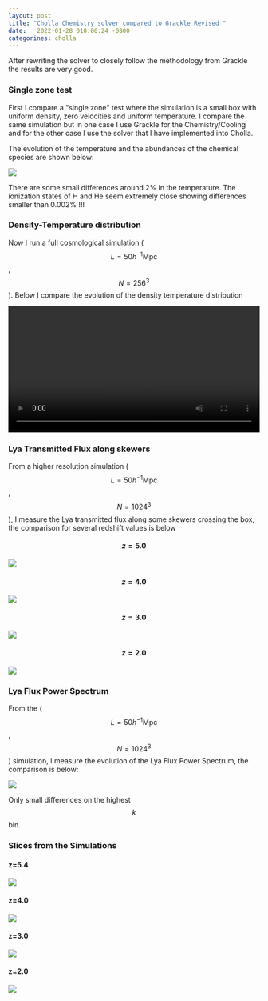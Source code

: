 ```yaml
---
layout: post
title: "Cholla Chemistry solver compared to Grackle Revised "
date:   2022-01-28 010:00:24 -0800
categorines: cholla
---
```


After rewriting the solver to closely follow the methodology from Grackle the results are very good.

### Single zone test

First I compare a "single zone" test where the simulation is a small box with uniform density, zero velocities and uniform temperature. I compare the same simulation but in one case I use Grackle for the Chemistry/Cooling and for the other case I use the solver that I have implemented into Cholla. 

The evolution of the temperature and the abundances of the chemical species are shown below:

<img src="{{ site.url }}assets/images/cholla_chem_validation_fixed/single_cell_comparison_new.png">
  
There are some small differences around 2% in the temperature. The ionization states of H and He seem extremely close showing differences smaller than 0.002% !!!

### Density-Temperature distribution

Now I run a full cosmological simulation ( $$L=50 h^{-1} \mathrm{Mpc}$$, $$N=256^3$$ ). Below I compare the evolution of the density temperature distribution

<div style="text-align: center">
<video src="{{ site.url }}assets/images/cholla_chem_validation_fixed/phase_diagram_grackle_cholla.mp4" width="100%"  height="auto" controls preload> </video>
</div>


### Lya Transmitted Flux along skewers

From a higher resolution simulation  ( $$L=50 h^{-1} \mathrm{Mpc}$$, $$N=1024^3$$ ), I measure the Lya transmitted flux along some skewers crossing the box, the comparison for several redshift values is below

#### $$z = 5.0$$
<img src="{{ site.url }}assets/images/cholla_chem_validation_fixed/skewers_comparison_0.png">

#### $$z = 4.0$$
<img src="{{ site.url }}assets/images/cholla_chem_validation_fixed/skewers_comparison_1.png">

#### $$z = 3.0$$
<img src="{{ site.url }}assets/images/cholla_chem_validation_fixed/skewers_comparison_2.png">

#### $$z = 2.0$$
<img src="{{ site.url }}assets/images/cholla_chem_validation_fixed/skewers_comparison_3.png">



### Lya Flux Power Spectrum

From the ( $$L=50 h^{-1} \mathrm{Mpc}$$, $$N=1024^3$$ ) simulation, I measure the evolution of the Lya Flux Power Spectrum, the comparison is below:

<img src="{{ site.url }}assets/images/cholla_chem_validation_fixed/ps_comparison.png">

Only small differences on the highest $$k$$ bin. 


### Slices from the Simulations 

#### z=5.4
<img src="{{ site.url }}assets/images/cholla_chem_validation_fixed/slices_comparison_1.png">

#### z=4.0
<img src="{{ site.url }}assets/images/cholla_chem_validation_fixed/slices_comparison_5.png">

#### z=3.0
<img src="{{ site.url }}assets/images/cholla_chem_validation_fixed/slices_comparison_10.png">

#### z=2.0
<img src="{{ site.url }}assets/images/cholla_chem_validation_fixed/slices_comparison_15.png">
      
